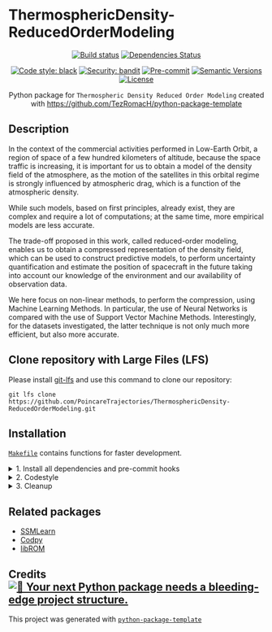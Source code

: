 # ThermosphericDensity-ReducedOrderModeling

<div align="center">

[![Build status](https://github.com/PoincareTrajectories/ThermosphericDensity-ReducedOrderModeling/workflows/build/badge.svg?branch=master&event=push)](https://github.com/PoincareTrajectories/ThermosphericDensity-ReducedOrderModeling/actions?query=workflow%3Abuild)
[![Dependencies Status](https://img.shields.io/badge/dependencies-up%20to%20date-brightgreen.svg)](https://github.com/PoincareTrajectories/ThermosphericDensity-ReducedOrderModeling/pulls?utf8=%E2%9C%93&q=is%3Apr%20author%3Aapp%2Fdependabot)

[![Code style: black](https://img.shields.io/badge/code%20style-black-000000.svg)](https://github.com/psf/black)
[![Security: bandit](https://img.shields.io/badge/security-bandit-green.svg)](https://github.com/PyCQA/bandit)
[![Pre-commit](https://img.shields.io/badge/pre--commit-enabled-brightgreen?logo=pre-commit&logoColor=white)](https://github.com/PoincareTrajectories/ThermosphericDensity-ReducedOrderModeling/blob/master/.pre-commit-config.yaml)
[![Semantic Versions](https://img.shields.io/badge/%20%20%F0%9F%93%A6%F0%9F%9A%80-semantic--versions-e10079.svg)](https://github.com/PoincareTrajectories/ThermosphericDensity-ReducedOrderModeling/releases)
[![License](https://img.shields.io/github/license/PoincareTrajectories/ThermosphericDensity-ReducedOrderModeling)](https://github.com/pPoincareTrajectories/ThermosphericDensity-ReducedOrderModeling/blob/master/LICENSE)

Python package for `Thermospheric Density Reduced Order Modeling` created with https://github.com/TezRomacH/python-package-template

</div>

## Description

In the context of the commercial activities performed in Low-Earth Orbit, a region of space of a few hundred kilometers of altitude, because the space traffic is increasing, it is important for us to obtain a model of the density field of the atmosphere, as the motion of the satellites in this orbital regime is strongly influenced by atmospheric drag, which is a function of the atmospheric density. 

While such models, based on first principles, already exist, they are complex and require a lot of computations; at the same time, more empirical models are less accurate. 

The trade-off proposed in this work, called reduced-order modeling, enables us to obtain a compressed representation of the density field, which can be used to construct predictive models, to perform uncertainty quantification and estimate the position of spacecraft in the future taking into account our knowledge of the environment and our availability of observation data. 

We here focus on non-linear methods, to perform the compression, using Machine Learning Methods. In particular, the use of Neural Networks is compared with the use of Support Vector Machine Methods. Interestingly, for the datasets investigated, the latter technique is not only much more efficient, but also more accurate.

## Clone repository with Large Files (LFS)

Please install [git-lfs](https://git-lfs.github.com/) and use this command to clone our repository:

```
git lfs clone https://github.com/PoincareTrajectories/ThermosphericDensity-ReducedOrderModeling.git
```

## Installation

[`Makefile`](https://github.com/PoincareTrajectories/ThermosphericDensity-ReducedOrderModeling/blob/master/Makefile) contains functions for faster development.

<details>
<summary>1. Install all dependencies and pre-commit hooks</summary>
<p>

Install requirements:

```bash
make install
```

Pre-commit hooks could be installed after `git init` via

```bash
make pre-commit-install
```

</p>
</details>

<details>
<summary>2. Codestyle</summary>
<p>

Automatic formatting uses `pyupgrade`, `isort` and `black`.

```bash
make codestyle

# or use synonym
make formatting
```

Codestyle checks only, without rewriting files:

```bash
make check-codestyle
```

> Note: `check-codestyle` uses `isort`, `black` and `darglint` library

Update all dev libraries to the latest version using one comand

```bash
make update-dev-deps
```
</details>
<details>
<summary>3. Cleanup</summary>
<p>
Delete pycache files

```bash
make pycache-remove
```

Remove package build

```bash
make build-remove
```

Delete .DS_STORE files

```bash
make dsstore-remove
```

Remove .mypycache

```bash
make mypycache-remove
```

Or to remove all above run:

```bash
make cleanup
```

</p>
</details>


## Related packages

- [SSMLearn](https://github.com/haller-group/SSMLearn)
- [Codpy](https://github.com/JohnLeM/codpy_alpha)
- [libROM](https://github.com/LLNL/libROM)


## Credits [![🚀 Your next Python package needs a bleeding-edge project structure.](https://img.shields.io/badge/python--package--template-%F0%9F%9A%80-brightgreen)](https://github.com/TezRomacH/python-package-template)

This project was generated with [`python-package-template`](https://github.com/TezRomacH/python-package-template)

